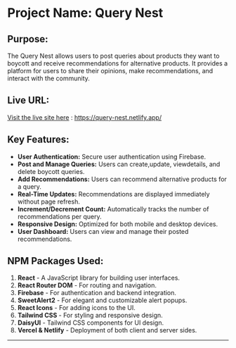 # Project Name: Query Nest

## Purpose:
The Query Nest  allows users to post queries about products they want to boycott and receive recommendations for alternative products. It provides a platform for users to share their opinions, make recommendations, and interact with the community.

## Live URL:
[Visit the live site here](https://query-nest.netlify.app/) : https://query-nest.netlify.app/

## Key Features:
- **User Authentication:** Secure user authentication using Firebase.
- **Post and Manage Queries:** Users can create,update, viewdetails, and delete boycott queries.
- **Add Recommendations:** Users can recommend alternative products for a query.
- **Real-Time Updates:** Recommendations are displayed immediately without page refresh.
- **Increment/Decrement Count:** Automatically tracks the number of recommendations per query.
- **Responsive Design:** Optimized for both mobile and desktop devices.
- **User Dashboard:** Users can view and manage their posted recommendations.

## NPM Packages Used:
1. **React** - A JavaScript library for building user interfaces.
2. **React Router DOM** - For routing and navigation.
3. **Firebase** - For authentication and backend integration.
4. **SweetAlert2** - For elegant and customizable alert popups.
5. **React Icons** - For adding icons to the UI.
6. **Tailwind CSS** - For styling and responsive design.
7. **DaisyUI** - Tailwind CSS components for UI design.
8. **Vercel & Netlify** - Deployment of both client and server sides.

---



